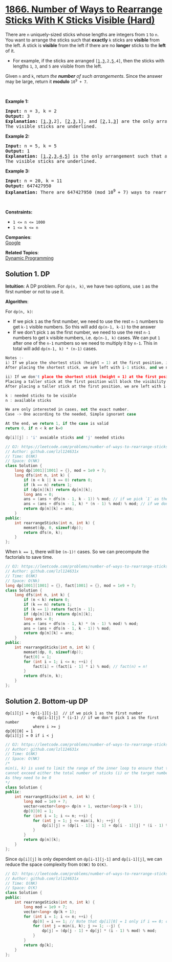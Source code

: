 # [1866. Number of Ways to Rearrange Sticks With K Sticks Visible (Hard)](https://leetcode.com/problems/number-of-ways-to-rearrange-sticks-with-k-sticks-visible/)

<p>There are <code>n</code> uniquely-sized sticks whose lengths are integers from <code>1</code> to <code>n</code>. You want to arrange the sticks such that <strong>exactly</strong> <code>k</code>&nbsp;sticks are <strong>visible</strong> from the left. A stick&nbsp;is <strong>visible</strong> from the left if there are no <strong>longer</strong>&nbsp;sticks to the <strong>left</strong> of it.</p>

<ul>
	<li>For example, if the sticks are arranged <code>[<u>1</u>,<u>3</u>,2,<u>5</u>,4]</code>, then the sticks with lengths <code>1</code>, <code>3</code>, and <code>5</code> are visible from the left.</li>
</ul>

<p>Given <code>n</code> and <code>k</code>, return <em>the <strong>number</strong> of such arrangements</em>. Since the answer may be large, return it <strong>modulo</strong> <code>10<sup>9</sup> + 7</code>.</p>

<p>&nbsp;</p>
<p><strong>Example 1:</strong></p>

<pre><strong>Input:</strong> n = 3, k = 2
<strong>Output:</strong> 3
<strong>Explanation:</strong> [<u>1</u>,<u>3</u>,2], [<u>2</u>,<u>3</u>,1], and [<u>2</u>,1,<u>3</u>] are the only arrangements such that exactly 2 sticks are visible.
The visible sticks are underlined.
</pre>

<p><strong>Example 2:</strong></p>

<pre><strong>Input:</strong> n = 5, k = 5
<strong>Output:</strong> 1
<strong>Explanation:</strong> [<u>1</u>,<u>2</u>,<u>3</u>,<u>4</u>,<u>5</u>] is the only arrangement such that all 5 sticks are visible.
The visible sticks are underlined.
</pre>

<p><strong>Example 3:</strong></p>

<pre><strong>Input:</strong> n = 20, k = 11
<strong>Output:</strong> 647427950
<strong>Explanation:</strong> There are 647427950 (mod 10<sup>9 </sup>+ 7) ways to rearrange the sticks such that exactly 11 sticks are visible.
</pre>

<p>&nbsp;</p>
<p><strong>Constraints:</strong></p>

<ul>
	<li><code>1 &lt;= n &lt;= 1000</code></li>
	<li><code>1 &lt;= k &lt;= n</code></li>
</ul>


**Companies**:  
[Google](https://leetcode.com/company/google)

**Related Topics**:  
[Dynamic Programming](https://leetcode.com/tag/dynamic-programming/)

## Solution 1. DP

**Intuition**: A DP problem. For `dp(n, k)`, we have two options, use `1` as the first number or not to use it.

**Algorithm**:

For `dp(n, k)`:
* If we pick `1` as the first number, we need to use the rest `n-1` numbers to get `k-1` visible numbers. So this will add `dp(n-1, k-1)` to the answer
* If we don't pick `1` as the first number, we need to use the rest `n-1` numbers to get `k` visible numbers, i.e. `dp(n-1, k)` cases. We can put `1` after one of the `n-1` numbers so we need to multiply it by `n-1`. This in total will add `dp(n-1, k) * (n-1)` cases.

```cpp
Notes :-
i) If we place the shortest stick (height = 1) at the first position, it will always be visible because there are no sticks to its left.
After placing the shortest stick, we are left with i-1 sticks, and we need to arrange them such that j-1 sticks are visible (since the first stick is already visible).

ii) If we don't place the shortest stick (height = 1) at the first position, we can place any of the remaining i-1 sticks at the first position.
Placing a taller stick at the first position will block the visibility of the shortest stick (height = 1) if it appears later in the arrangement.
After placing a taller stick at the first position, we are left with i-1 sticks, and we still need j sticks to be visible.

k : needed sticks to be visible
n : available sticks

We are only interested in cases, not the exact number. 
Case -> One according to the needed, Simple ignorant case

At the end, we return 1, if the case is valid
return 0, if n < k or k=0

dp[i][j] : 'i' avaiable sticks and 'j' needed sticks

```
```cpp
// OJ: https://leetcode.com/problems/number-of-ways-to-rearrange-sticks-with-k-sticks-visible/
// Author: github.com/lzl124631x
// Time: O(NK)
// Space: O(NK)
class Solution {
    long dp[1001][1001] = {}, mod = 1e9 + 7;
    long dfs(int n, int k) {
        if (n < k || k == 0) return 0;
        if (k == n) return 1;
        if (dp[n][k]) return dp[n][k];
        long ans = 0;
        ans = (ans + dfs(n - 1, k - 1)) % mod; // if we pick `1` as the first number, there will be `dp(n - 1, k - 1)` cases
        ans = (ans + dfs(n - 1, k) * (n - 1) % mod) % mod; // if we don't pick `1` as the first number, there will be `dp(n - 1, k) * (n-1)` cases
        return dp[n][k] = ans;
    }
public:
    int rearrangeSticks(int n, int k) {
        memset(dp, 0, sizeof(dp));
        return dfs(n, k);
    }
};
```

When `k == 1`, there will be `(n-1)!` cases. So we can precompute the factorials to save time.

```cpp
// OJ: https://leetcode.com/problems/number-of-ways-to-rearrange-sticks-with-k-sticks-visible/
// Author: github.com/lzl124631x
// Time: O(NK)
// Space: O(Nk)
long dp[1001][1001] = {}, fact[1001] = {}, mod = 1e9 + 7;
class Solution {
    long dfs(int n, int k) {
        if (n < k) return 0;
        if (k == n) return 1;
        if (k == 1) return fact[n - 1];
        if (dp[n][k]) return dp[n][k];
        long ans = 0;
        ans = (ans + dfs(n - 1, k) * (n - 1) % mod) % mod;
        ans = (ans + dfs(n - 1, k - 1)) % mod;
        return dp[n][k] = ans;
    }
public:
    int rearrangeSticks(int n, int k) {
        memset(dp, 0, sizeof(dp));
        fact[0] = 1;
        for (int i = 1; i <= n; ++i) {
            fact[i] = (fact[i - 1] * i) % mod; // fact(n) = n!
        }
        return dfs(n, k);
    }
};
```

## Solution 2. Bottom-up DP

```
dp[i][j] = dp[i-1][j-1]  // if we pick 1 as the first number
            + dp[i-1][j] * (i-1) // if we don't pick 1 as the first number
            where i >= j
dp[0][0] = 1
dp[i][j] = 0 if i < j
```

```cpp
// OJ: https://leetcode.com/problems/number-of-ways-to-rearrange-sticks-with-k-sticks-visible/
// Author: github.com/lzl124631x
// Time: O(NK)
// Space: O(NK)
/*
min(i, k) is used to limit the range of the inner loop to ensure that the number of visible sticks (j) 
cannot exceed either the total number of sticks (i) or the target number of visible sticks (k).
As they need to be 0
*/
class Solution {
public:
    int rearrangeSticks(int n, int k) {
        long mod = 1e9 + 7;
        vector<vector<long>> dp(n + 1, vector<long>(k + 1));
        dp[0][0] = 1;
        for (int i = 1; i <= n; ++i) {
            for (int j = 1; j <= min(i, k); ++j) {
                dp[i][j] = (dp[i - 1][j - 1] + dp[i - 1][j] * (i - 1) % mod) % mod;
            }
        }
        return dp[n][k];
    }
};
```

Since `dp[i][j]` is only dependent on `dp[i-1][j-1]` and `dp[i-1][j]`, we can reduce the space complexity from `O(NK)` to `O(K)`.

```cpp
// OJ: https://leetcode.com/problems/number-of-ways-to-rearrange-sticks-with-k-sticks-visible/
// Author: github.com/lzl124631x
// Time: O(NK)
// Space: O(K)
class Solution {
public:
    int rearrangeSticks(int n, int k) {
        long mod = 1e9 + 7;
        vector<long> dp(k + 1);
        for (int i = 1; i <= n; ++i) {
            dp[0] = i == 1; // Note that dp[i][0] = 1 only if i == 0; otherwise dp[i][0] = 0.
            for (int j = min(i, k); j >= 1; --j) {
                dp[j] = (dp[j - 1] + dp[j] * (i - 1) % mod) % mod;
            }
        }
        return dp[k];
    }
};
```

